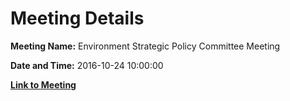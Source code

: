 # Meeting Details

**Meeting Name:** Environment Strategic Policy Committee Meeting

**Date and Time:** 2016-10-24 10:00:00

**[Link to Meeting](https://www.limerick.ie/council/whats-on/environment-strategic-policy-committee-meeting-0)**

